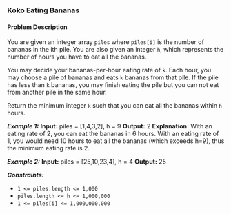 ### Koko Eating Bananas

#### Problem Description

You are given an integer array `piles` where `piles[i]` is the number of bananas in the ith pile. You are also given an integer `h`, which represents the number of hours you have to eat all the bananas.

You may decide your bananas-per-hour eating rate of `k`. Each hour, you may choose a pile of bananas and eats `k` bananas from that pile. If the pile has less than `k` bananas, you may finish eating the pile but you can not eat from another pile in the same hour.

Return the minimum integer `k` such that you can eat all the bananas within `h` hours.

**_Example 1:_**
**Input:** piles = [1,4,3,2], h = 9
**Output:** 2
**Explanation:** With an eating rate of 2, you can eat the bananas in 6 hours. With an eating rate of 1, you would need 10 hours to eat all the bananas (which exceeds h=9), thus the minimum eating rate is 2.

**_Example 2:_**
**Input:** piles = [25,10,23,4], h = 4
**Output:** 25

**_Constraints:_**

- `1 <= piles.length <= 1,000`
- `piles.length <= h <= 1,000,000`
- `1 <= piles[i] <= 1,000,000,000`
